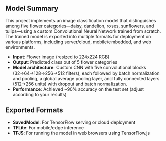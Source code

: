 
## Model Summary

This project implements an image classification model that distinguishes among five flower categories—daisy, dandelion, roses, sunflowers, and tulips—using a custom Convolutional Neural Network trained from scratch. The trained model is exported into multiple formats for deployment on various platforms, including server/cloud, mobile/embedded, and web environments.

- **Input**: Flower image (resized to 224x224 RGB)
- **Output**: Predicted class out of 5 flower categories
- **Model architecture**: Custom CNN with five convolutional blocks (32→64→128→256→512 filters), each followed by batch normalization and pooling, a global average pooling layer, and fully connected layers (512→256 units) with dropout and batch normalization.
- **Performance**: Achieved ~90% accuracy on the test set (adjust according to your results)

## Exported Formats

- **SavedModel**: For TensorFlow serving or  cloud deployment
- **TFLite**: For mobile/edge inference
- **TFJS**: For  running the model in web browsers using TensorFlow.js